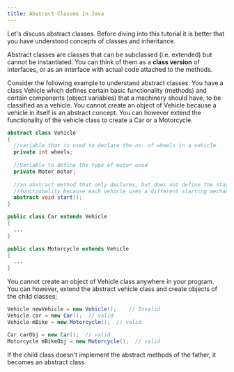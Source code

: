 ```yaml
---
title: Abstract Classes in Java
---
```


Let's discuss abstract classes. Before diving into this tutorial it is better that you have understood concepts of classes
and inheritance.

Abstract classes are classes that can be subclassed (i.e. extended) but cannot be instantiated. You can think of them as a **class version** of interfaces, or as an interface with actual code attached to the methods. 

Consider the following example to understand abstract classes:
You have a class Vehicle which defines certain basic functionality (methods) and certain components (object variables) that a machinery should have, to be classified as a vehicle. You cannot create an object of Vehicle because a vehicle in itself is an abstract concept. You can however extend the functionality of the vehicle class to create a Car or a Motorcycle.

``` java
abstract class Vehicle
{
  //variable that is used to declare the no. of wheels in a vehicle
  private int wheels;
  
  //Variable to define the type of motor used
  private Motor motor;
  
  //an abstract method that only declares, but does not define the start 
  //functionality because each vehicle uses a different starting mechanism
  abstract void start();
}

public class Car extends Vehicle
{
  ...
}

public class Motorcycle extends Vehicle
{
  ...
}
```

You cannot create an object of Vehicle class anywhere in your program. You can however, extend the abstract vehicle class and create objects of the child classes;

``` java
Vehicle newVehicle = new Vehicle();    // Invalid
Vehicle car = new Car();  // valid
Vehicle mBike = new Motorcycle();  // valid

Car carObj = new Car();  // valid
Motorcycle mBikeObj = new Motorcycle();  // valid
```

If the child class doesn't implement the abstract methods of the father, it becomes an abstract class. 

